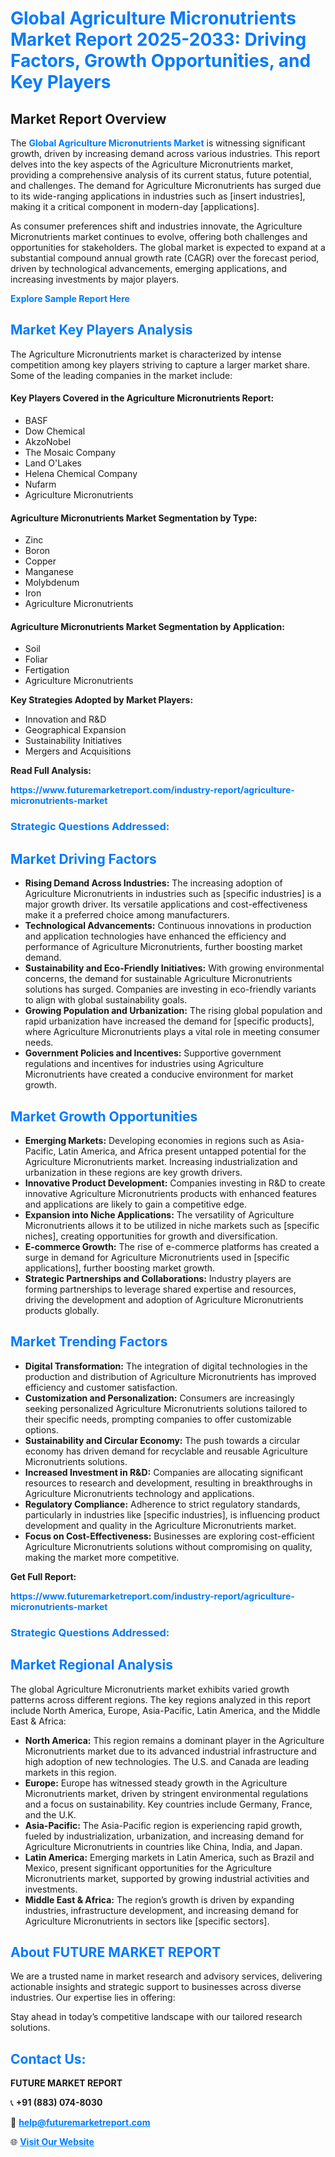 <h1 style="color: #007BFF;">Global Agriculture Micronutrients Market Report 2025-2033: Driving Factors, Growth Opportunities, and Key Players</h1>

<section id="overview">
<h2>Market Report Overview</h2>
<p>The <a href="https://www.futuremarketreport.com/industry-report/agriculture-micronutrients-market" style="color: #007BFF; text-decoration: none;"><strong>Global Agriculture Micronutrients Market</strong></a> is witnessing significant growth, driven by increasing demand across various industries. This report delves into the key aspects of the Agriculture Micronutrients market, providing a comprehensive analysis of its current status, future potential, and challenges. The demand for Agriculture Micronutrients has surged due to its wide-ranging applications in industries such as [insert industries], making it a critical component in modern-day [applications].</p>
<p>As consumer preferences shift and industries innovate, the Agriculture Micronutrients market continues to evolve, offering both challenges and opportunities for stakeholders. The global market is expected to expand at a substantial compound annual growth rate (CAGR) over the forecast period, driven by technological advancements, emerging applications, and increasing investments by major players.</p>
</section>

<section id="overview">
<p><a href="https://www.futuremarketreport.com/request-sample/reportId=100370" style="color: #007BFF; text-decoration: none;"><strong>Explore Sample Report Here</strong></a></p>
</section>

<section id="key-players">
<h2 style="color: #007BFF;">Market Key Players Analysis</h2>
<p>The Agriculture Micronutrients market is characterized by intense competition among key players striving to capture a larger market share. Some of the leading companies in the market include:</p>
<h4>Key Players Covered in the Agriculture Micronutrients Report:</h4>
<ul><li>BASF</li><li>Dow Chemical</li><li>AkzoNobel</li><li>The Mosaic Company</li><li>Land O&#039;Lakes</li><li>Helena Chemical Company</li><li>Nufarm</li><li>Agriculture Micronutrients</li></ul>
<h4>Agriculture Micronutrients Market Segmentation by Type:</h4>
<ul><li>Zinc</li><li>Boron</li><li>Copper</li><li>Manganese</li><li>Molybdenum</li><li>Iron</li><li>Agriculture Micronutrients</li></ul>

<h4>Agriculture Micronutrients Market Segmentation by Application:</h4>
<ul><li>Soil</li><li>Foliar</li><li>Fertigation</li><li>Agriculture Micronutrients</li></ul>
<p><strong>Key Strategies Adopted by Market Players:</strong></p>
<ul>
<li>Innovation and R&D</li>
<li>Geographical Expansion</li>
<li>Sustainability Initiatives</li>
<li>Mergers and Acquisitions</li>
</ul>
</section>

<section>
<p><strong>Read Full Analysis: </strong></p><a href="https://www.futuremarketreport.com/industry-report/agriculture-micronutrients-market" style="color: #007BFF; text-decoration: none;"><strong>https://www.futuremarketreport.com/industry-report/agriculture-micronutrients-market</strong></a>
<h3 style="color: #007BFF;">Strategic Questions Addressed:</h3>
</section>

<section id="driving-factors">
<h2 style="color: #007BFF;">Market Driving Factors</h2>
<ul>
<li><strong>Rising Demand Across Industries:</strong> The increasing adoption of Agriculture Micronutrients in industries such as [specific industries] is a major growth driver. Its versatile applications and cost-effectiveness make it a preferred choice among manufacturers.</li>
<li><strong>Technological Advancements:</strong> Continuous innovations in production and application technologies have enhanced the efficiency and performance of Agriculture Micronutrients, further boosting market demand.</li>
<li><strong>Sustainability and Eco-Friendly Initiatives:</strong> With growing environmental concerns, the demand for sustainable Agriculture Micronutrients solutions has surged. Companies are investing in eco-friendly variants to align with global sustainability goals.</li>
<li><strong>Growing Population and Urbanization:</strong> The rising global population and rapid urbanization have increased the demand for [specific products], where Agriculture Micronutrients plays a vital role in meeting consumer needs.</li>
<li><strong>Government Policies and Incentives:</strong> Supportive government regulations and incentives for industries using Agriculture Micronutrients have created a conducive environment for market growth.</li>
</ul>
</section>

<section id="growth-opportunities">
<h2 style="color: #007BFF;">Market Growth Opportunities</h2>
<ul>
<li><strong>Emerging Markets:</strong> Developing economies in regions such as Asia-Pacific, Latin America, and Africa present untapped potential for the Agriculture Micronutrients market. Increasing industrialization and urbanization in these regions are key growth drivers.</li>
<li><strong>Innovative Product Development:</strong> Companies investing in R&D to create innovative Agriculture Micronutrients products with enhanced features and applications are likely to gain a competitive edge.</li>
<li><strong>Expansion into Niche Applications:</strong> The versatility of Agriculture Micronutrients allows it to be utilized in niche markets such as [specific niches], creating opportunities for growth and diversification.</li>
<li><strong>E-commerce Growth:</strong> The rise of e-commerce platforms has created a surge in demand for Agriculture Micronutrients used in [specific applications], further boosting market growth.</li>
<li><strong>Strategic Partnerships and Collaborations:</strong> Industry players are forming partnerships to leverage shared expertise and resources, driving the development and adoption of Agriculture Micronutrients products globally.</li>
</ul>
</section>

<section id="trending-factors">
<h2 style="color: #007BFF;">Market Trending Factors</h2>
<ul>
<li><strong>Digital Transformation:</strong> The integration of digital technologies in the production and distribution of Agriculture Micronutrients has improved efficiency and customer satisfaction.</li>
<li><strong>Customization and Personalization:</strong> Consumers are increasingly seeking personalized Agriculture Micronutrients solutions tailored to their specific needs, prompting companies to offer customizable options.</li>
<li><strong>Sustainability and Circular Economy:</strong> The push towards a circular economy has driven demand for recyclable and reusable Agriculture Micronutrients solutions.</li>
<li><strong>Increased Investment in R&D:</strong> Companies are allocating significant resources to research and development, resulting in breakthroughs in Agriculture Micronutrients technology and applications.</li>
<li><strong>Regulatory Compliance:</strong> Adherence to strict regulatory standards, particularly in industries like [specific industries], is influencing product development and quality in the Agriculture Micronutrients market.</li>
<li><strong>Focus on Cost-Effectiveness:</strong> Businesses are exploring cost-efficient Agriculture Micronutrients solutions without compromising on quality, making the market more competitive.</li>
</ul>
</section>

<section>
<p><strong>Get Full Report: </strong></p><a href="https://www.futuremarketreport.com/industry-report/agriculture-micronutrients-market" style="color: #007BFF; text-decoration: none;"><strong>https://www.futuremarketreport.com/industry-report/agriculture-micronutrients-market</strong></a>
<h3 style="color: #007BFF;">Strategic Questions Addressed:</h3>
</section>


<section id="regional-analysis">
<h2 style="color: #007BFF;">Market Regional Analysis</h2>
<p>The global Agriculture Micronutrients market exhibits varied growth patterns across different regions. The key regions analyzed in this report include North America, Europe, Asia-Pacific, Latin America, and the Middle East & Africa:</p>
<ul>
<li><strong>North America:</strong> This region remains a dominant player in the Agriculture Micronutrients market due to its advanced industrial infrastructure and high adoption of new technologies. The U.S. and Canada are leading markets in this region.</li>
<li><strong>Europe:</strong> Europe has witnessed steady growth in the Agriculture Micronutrients market, driven by stringent environmental regulations and a focus on sustainability. Key countries include Germany, France, and the U.K.</li>
<li><strong>Asia-Pacific:</strong> The Asia-Pacific region is experiencing rapid growth, fueled by industrialization, urbanization, and increasing demand for Agriculture Micronutrients in countries like China, India, and Japan.</li>
<li><strong>Latin America:</strong> Emerging markets in Latin America, such as Brazil and Mexico, present significant opportunities for the Agriculture Micronutrients market, supported by growing industrial activities and investments.</li>
<li><strong>Middle East & Africa:</strong> The region’s growth is driven by expanding industries, infrastructure development, and increasing demand for Agriculture Micronutrients in sectors like [specific sectors].</li>
</ul>
</section>

<footer>
<h2 style="color: #007BFF;">About FUTURE MARKET REPORT</h2>
<p>We are a trusted name in market research and advisory services, delivering actionable insights and strategic support to businesses across diverse industries. Our expertise lies in offering:</p>

<p>Stay ahead in today’s competitive landscape with our tailored research solutions.</p>

<h2 style="color: #007BFF;">Contact Us:</h2>
<p><strong>FUTURE MARKET REPORT</strong></p>
<p>📞 <strong>+91 (883) 074-8030</strong></p>
<p>📧 <strong><a href="mailto:help@futuremarketreport.com" style="color: #007BFF;">help@futuremarketreport.com</a></strong></p>
<p>🌐 <strong><a href="https://www.futuremarketreport.com/" style="color: #007BFF;">Visit Our Website</a></strong></p>
</footer>